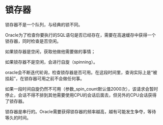 # 锁存器

锁存器不是一个队列，与经典的锁不同。

Oracle为了检查你要执行的SQL语句是否已经存在，需要在高速缓存中获得一个锁存器，同时检查是否空闲。

如果锁存器是空闲，获取他做他需要做的事情；

如果锁存器不是空闲，会进行自旋（spinning）。

oracle会不断迭代轮询，检查锁存器是否可用。在这段时间里，查询实际上是“被挂起”，在锁存器可用之前不会做任何事。

如果一段时间自旋仍然不可用（参数\_spin\_count默认值2000次），该请求会暂时停止，会话不得不排到其他需要使用CPU的会话后面去，但另外的CPU会话获得了锁存器。

锁存器是串行的。Oracle需要获得锁存器的频率越高，越有可能发生争夺，等待等久的时间。
